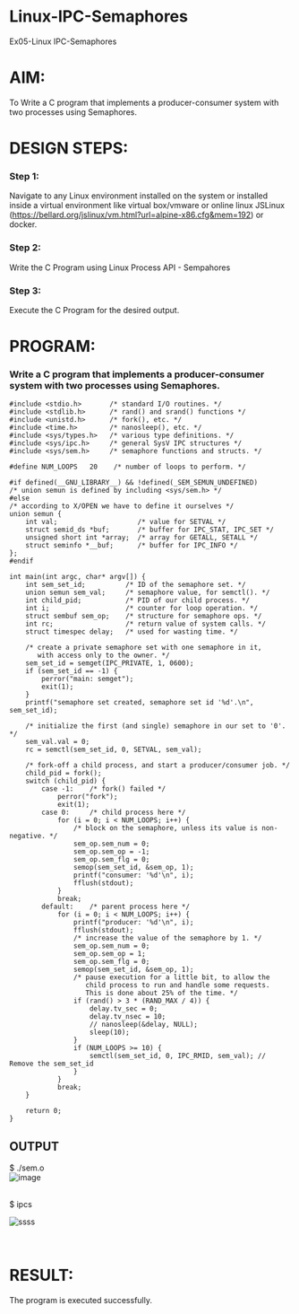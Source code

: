 # Linux-IPC-Semaphores
Ex05-Linux IPC-Semaphores

# AIM:
To Write a C program that implements a producer-consumer system with two processes using Semaphores.

# DESIGN STEPS:

### Step 1:

Navigate to any Linux environment installed on the system or installed inside a virtual environment like virtual box/vmware or online linux JSLinux (https://bellard.org/jslinux/vm.html?url=alpine-x86.cfg&mem=192) or docker.

### Step 2:

Write the C Program using Linux Process API - Sempahores

### Step 3:

Execute the C Program for the desired output. 

# PROGRAM:
### Write a C program that implements a producer-consumer system with two processes using Semaphores.
```
#include <stdio.h>       /* standard I/O routines. */
#include <stdlib.h>      /* rand() and srand() functions */
#include <unistd.h>      /* fork(), etc. */
#include <time.h>        /* nanosleep(), etc. */
#include <sys/types.h>   /* various type definitions. */
#include <sys/ipc.h>     /* general SysV IPC structures */
#include <sys/sem.h>     /* semaphore functions and structs. */

#define NUM_LOOPS   20    /* number of loops to perform. */

#if defined(__GNU_LIBRARY__) && !defined(_SEM_SEMUN_UNDEFINED)
/* union semun is defined by including <sys/sem.h> */
#else
/* according to X/OPEN we have to define it ourselves */
union semun {
    int val;                    /* value for SETVAL */
    struct semid_ds *buf;       /* buffer for IPC_STAT, IPC_SET */
    unsigned short int *array;  /* array for GETALL, SETALL */
    struct seminfo *__buf;      /* buffer for IPC_INFO */
};
#endif

int main(int argc, char* argv[]) {
    int sem_set_id;          /* ID of the semaphore set. */
    union semun sem_val;     /* semaphore value, for semctl(). */
    int child_pid;           /* PID of our child process. */
    int i;                   /* counter for loop operation. */
    struct sembuf sem_op;    /* structure for semaphore ops. */
    int rc;                  /* return value of system calls. */
    struct timespec delay;   /* used for wasting time. */

    /* create a private semaphore set with one semaphore in it,
       with access only to the owner. */
    sem_set_id = semget(IPC_PRIVATE, 1, 0600);
    if (sem_set_id == -1) {
        perror("main: semget");
        exit(1);
    }
    printf("semaphore set created, semaphore set id '%d'.\n", sem_set_id);

    /* initialize the first (and single) semaphore in our set to '0'. */
    sem_val.val = 0;
    rc = semctl(sem_set_id, 0, SETVAL, sem_val);

    /* fork-off a child process, and start a producer/consumer job. */
    child_pid = fork();
    switch (child_pid) {
        case -1:    /* fork() failed */
            perror("fork");
            exit(1);
        case 0:     /* child process here */
            for (i = 0; i < NUM_LOOPS; i++) {
                /* block on the semaphore, unless its value is non-negative. */
                sem_op.sem_num = 0;
                sem_op.sem_op = -1;
                sem_op.sem_flg = 0;
                semop(sem_set_id, &sem_op, 1);
                printf("consumer: '%d'\n", i);
                fflush(stdout);
            }
            break;
        default:    /* parent process here */
            for (i = 0; i < NUM_LOOPS; i++) {
                printf("producer: '%d'\n", i);
                fflush(stdout);
                /* increase the value of the semaphore by 1. */
                sem_op.sem_num = 0;
                sem_op.sem_op = 1;
                sem_op.sem_flg = 0;
                semop(sem_set_id, &sem_op, 1);
                /* pause execution for a little bit, to allow the
                   child process to run and handle some requests.
                   This is done about 25% of the time. */
                if (rand() > 3 * (RAND_MAX / 4)) {
                    delay.tv_sec = 0;
                    delay.tv_nsec = 10;
                    // nanosleep(&delay, NULL);
                    sleep(10);
                }
                if (NUM_LOOPS >= 10) {
                    semctl(sem_set_id, 0, IPC_RMID, sem_val); // Remove the sem_set_id
                }
            }
            break;
    }

    return 0;
}
```
## OUTPUT
$ ./sem.o 
<br>
![image](https://github.com/Kamal-Raj-A/Linux-IPC-Semaphores/assets/145742556/20deebeb-dc7d-4d5f-9969-0b07e92b9f85)

<br>
$ ipcs

![ssss](https://github.com/user-attachments/assets/dd2e87a4-2681-479f-908e-169d1768762f)

<br>


# RESULT:
The program is executed successfully.
